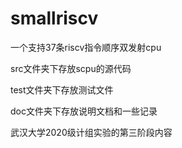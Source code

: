 # smallriscv
一个支持37条riscv指令顺序双发射cpu

src文件夹下存放scpu的源代码

test文件夹下存放测试文件

doc文件夹下存放说明文档和一些记录

武汉大学2020级计组实验的第三阶段内容
